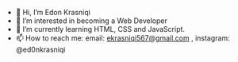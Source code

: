 - 👋 Hi, I’m Edon Krasniqi
- 👀 I’m interested in becoming a Web Developer
- 🌱 I’m currently learning HTML, CSS and JavaScript.
- 📫 How to reach me: email: ekrasniqi567@gmail.com , instagram: @ed0nkrasniqi



